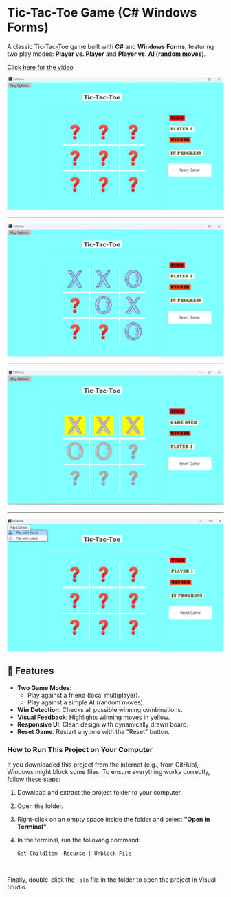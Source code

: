 

# Tic-Tac-Toe Game (C# Windows Forms)

A classic Tic-Tac-Toe game built with **C#** and **Windows Forms**, featuring two play modes: **Player vs. Player** and **Player vs. AI (random moves)**.

[Click here for the video](https://youtu.be/NkCipOAF1aI)



![1](1.png)



---



![2](2.png)



---



![3](3.png)



---



![4](4.png)

## 🚀 Features

- **Two Game Modes**:
  - Play against a friend (local multiplayer).
  - Play against a simple AI (random moves).
- **Win Detection**: Checks all possible winning combinations.
- **Visual Feedback**: Highlights winning moves in yellow.
- **Responsive UI**: Clean design with dynamically drawn board.
- **Reset Game**: Restart anytime with the "Reset" button.



### How to Run This Project on Your Computer



If you downloaded this project from the internet (e.g., from GitHub),  Windows might block some files. To ensure everything works correctly,  follow these steps:

1. Download and extract the project folder to your computer.

2. Open the folder.

3. Right-click on an empty space inside the folder and select **"Open in Terminal"**.

4. In the terminal, run the following command:

   ```
   Get-ChildItem -Recurse | Unblock-File
   ```

   ​    

Finally, double-click the `.sln` file in the folder to open the project in Visual Studio.